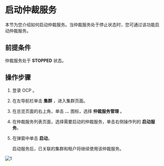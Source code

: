 # 启动仲裁服务

本节为您介绍如何启动仲裁服务。当仲裁服务处于停止状态时，您可通过该功能启动仲裁服务。

## 前提条件

仲裁服务处于 **STOPPED** 状态。

## 操作步骤

1. 登录 OCP 。

2. 在左导航栏单击 **集群** ，进入集群页面。

3. 在总览页面的右上角，单击 **...** 图标，选择 **仲裁服务管理** 。

4. 在仲裁服务列表页面，选择需要启动的仲裁服务，单击右侧操作列的 **启动服务**。

5. 在弹窗中单击 **启动**。

    启动服务后，已关联的集群和租户将继续使用该仲裁服务。

![1](https://obbusiness-private.oss-cn-shanghai.aliyuncs.com/doc/img/ocp/410/%E4%BB%B2%E8%A3%81-%E5%90%AF%E5%8A%A8%E6%9C%8D%E5%8A%A1.png)

